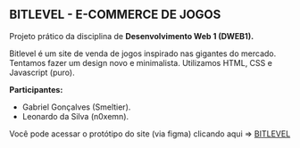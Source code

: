 ## BITLEVEL - E-COMMERCE DE JOGOS

Projeto prático da disciplina de **Desenvolvimento Web 1 (DWEB1).**

Bitlevel é um site de venda de jogos inspirado nas gigantes do mercado. Tentamos fazer um design novo e minimalista. Utilizamos HTML, CSS e Javascript (puro).  

**Participantes:**
- Gabriel Gonçalves (Smeltier).
- Leonardo da Silva (n0xemn).

Você pode acessar o protótipo do site (via figma) clicando aqui => [BITLEVEL](https://www.figma.com/proto/l1CeNdAYZJa2uzbERtlGtv/BITLEVEL?node-id=1-2&t=WPhC7yz1lBWBnyax-1)